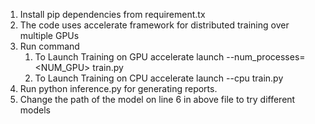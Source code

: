 1. Install pip dependencies from requirement.tx
2. The code uses accelerate framework for distributed training over multiple GPUs
3. Run command 
   1. To Launch Training on GPU accelerate launch --num_processes=<NUM_GPU> train.py
   2. To Launch Training on CPU accelerate launch --cpu train.py
4. Run python inference.py for generating reports.
5. Change the path of the model on line 6 in above file to try different models